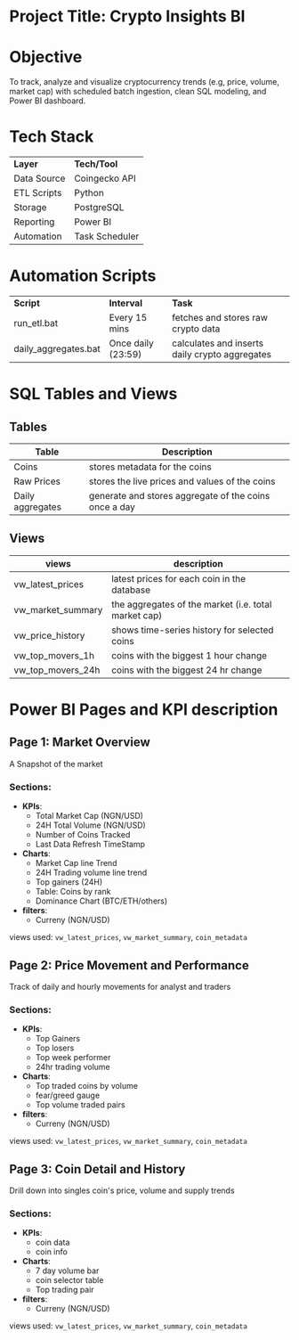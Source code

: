 # Project Title: Crypto Insights BI

# Objective

To track, analyze and visualize cryptocurrency trends (e.g, price, volume, market cap) with scheduled batch ingestion, clean SQL modeling, and Power BI dashboard.

# Tech Stack

<table><tbody><tr><td><strong>Layer</strong></td><td><strong>Tech/Tool</strong></td></tr><tr><td>Data Source</td><td>Coingecko API</td></tr><tr><td>ETL Scripts</td><td>Python</td></tr><tr><td>Storage</td><td>PostgreSQL</td></tr><tr><td>Reporting</td><td>Power BI</td></tr><tr><td>Automation</td><td>Task Scheduler</td></tr></tbody></table>

# Automation Scripts

<table><tbody><tr><td><strong>Script</strong></td><td><strong>Interval</strong></td><td><strong>Task</strong></td></tr><tr><td>run_etl.bat</td><td>Every 15 mins</td><td>fetches and stores raw crypto data</td></tr><tr><td>daily_aggregates.bat</td><td>Once daily (23:59)</td><td>calculates and inserts daily crypto aggregates</td></tr></tbody></table>

# SQL Tables and Views

## Tables

| Table | Description |
| --- | --- |
| Coins | stores metadata for the coins |
| Raw Prices | stores the live prices and values of the coins |
| Daily aggregates | generate and stores aggregate of the coins once a day |

## Views

| views | description |
| --- | --- |
| vw\_latest\_prices | latest prices for each coin in the database |
| vw\_market\_summary | the aggregates of the market (i.e. total market cap) |
| vw\_price\_history | shows time-series history for selected coins |
| vw\_top\_movers\_1h | coins with the biggest 1 hour change |
| vw\_top\_movers\_24h | coins with the biggest 24 hr change |

# Power BI Pages and KPI description

## Page 1: Market Overview

A Snapshot of the market

### Sections:

*   **KPIs**:
    *   Total Market Cap (NGN/USD)
    *   24H Total Volume (NGN/USD)
    *   Number of Coins Tracked
    *   Last Data Refresh TimeStamp
*   **Charts**:
    *   Market Cap line Trend
    *   24H Trading volume line trend
    *   Top gainers (24H)
    *   Table: Coins by rank
    *   Dominance Chart (BTC/ETH/others)
*   **filters**:
    *   Curreny (NGN/USD)

views used: `vw_latest_prices`, `vw_market_summary`, `coin_metadata`

## Page 2: Price Movement and Performance

Track of daily and hourly movements for analyst and traders

### Sections:

*   **KPIs**:
    *   Top Gainers
    *   Top losers
    *   Top week performer
    *   24hr trading volume
*   **Charts**:
    *   Top traded coins by volume
    *   fear/greed gauge
    *   Top volume traded pairs
*   **filters**:
    *   Curreny (NGN/USD)

views used: `vw_latest_prices`, `vw_market_summary`, `coin_metadata`

## Page 3: Coin Detail and History

Drill down into singles coin's price, volume and supply trends

### Sections:

*   **KPIs**:
    *   coin data
    *   coin info
*   **Charts**:
    *   7 day volume bar
    *   coin selector table
    *   Top trading pair
*   **filters**:
    *   Curreny (NGN/USD)

views used: `vw_latest_prices`, `vw_market_summary`, `coin_metadata`